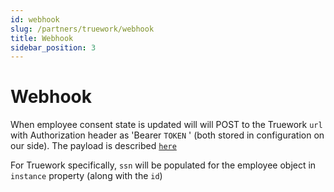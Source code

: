 ```yaml
---
id: webhook
slug: /partners/truework/webhook
title: Webhook
sidebar_position: 3
---
```



# Webhook

When employee consent state is updated will will POST to the Truework `url` with Authorization header as 'Bearer `TOKEN` ' (both stored in configuration on our side). The payload is described [`here`](docs/partners/truework/objects/notify-payload.md) 

For Truework specifically, `ssn` will be populated for the employee object in `instance` property (along with the `id`)   